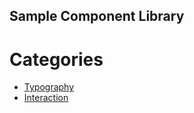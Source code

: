 Sample Component Library
----

Categories
====

- [Typography](/typography/)
- [Interaction](/interaction/)
